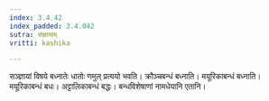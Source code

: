 ```yaml
---
index: 3.4.42
index_padded: 3.4.042
sutra: संज्ञायाम्
vritti: kashika

---
```

सञ्ज्ञायां विषये बध्नातेः धातोः णमुल् प्रत्ययो भवति। क्रौञ्चबन्धं बध्नाति। मयूरिकाबन्धं बध्नाति। मयूरिकाबन्धं बधः। अट्टालिकाबन्धं बद्धः। बन्धविशेषाणां नामधेयानि एतानि।